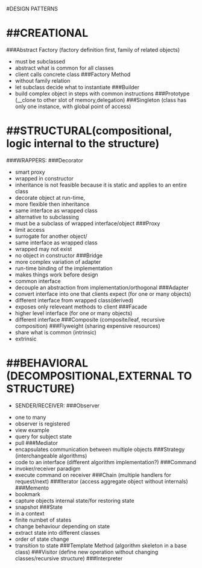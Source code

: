 #DESIGN PATTERNS
    
##CREATIONAL
========================================================================
###Abstract Factory (factory definition first, family of related objects)
*   must be subclassed
*   abstract what is common for all classes
*   client calls concrete class
###Factory Method 
*   without family relation
*   let subclass decide what to instantiate
###Builder    
*   build complex object in steps with common instructions
###Prototype (__clone to other slot of memory,delegation)
###Singleton (class has only one instance, with global point of access)

##STRUCTURAL(compositional, logic internal to the structure)
==========================================================
###WRAPPERS:
###Decorator 
*   smart proxy
*   wrapped in constructor
*   inheritance is not feasible because it is static and applies to an entire class
*   decorate object at run-time,
*   more flexible then inheritance
*   same interface as wrapped class
*   alternative to subclassing
*   must be a subclass of wrapped interface/object
###Proxy 
*   limit access
*   surrogate for another object/
*   same interface as wrapped class
*   wrapped may not exist
*   no object in constructor
###Bridge 
*   more complex variation of adapter
*   run-time binding of the implementation
*   makes things work before design
*   common interface
*   decouple an abstraction from implementation/orthogonal
###Adapter 
*   convert interface into one that clients expect (for one or many objects)
*   different interface from wrapped class(derived)
*   exposes only releveant methods to client
###Facade 
*   higher level interface (for one or many objects)
*   different interface 
###Composite (composite/leaf, recursive composition)
###Flyweight (sharing expensive resources)
*   share what is common (intrinsic)
*   extrinsic

##BEHAVIORAL (DECOMPOSITIONAL,EXTERNAL TO STRUCTURE)
====================================================
-   SENDER/RECEIVER:
###Observer 
*   one to many
*   observer is registered
*   view example
*   query for subject state
*   pull
###Mediator 
*   encapsulates communication between multiple objects
###Strategy (interchangeable algorithms)
*   code to an interface (different algorithm implementation?)
###Command 
*   invoker/receiver paradigm
*   execute command on receiver
###Chain (multiple handlers for request/next)
###Iterator (access aggregate object without internals)
###Memento 
*   bookmark
*   capture objects internal state/for restoring state
*   snapshot
###State 
*   in a context
*   finite numbet of states
*   change behaviour depending on state
*   extract state into different classes
*   order of state change
*   transition to state
###Template Method (algorithm skeleton in a base class)
###Visitor (define new operation without changing classes/recursive structure)
###Interpreter

